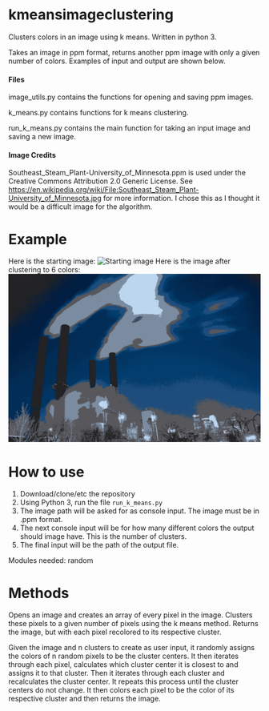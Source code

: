 # kmeansimageclustering
Clusters colors in an image using k means. Written in python 3.

Takes an image in ppm format, returns another ppm image with only a given number of colors.
Examples of input and output are shown below.


#### Files
image_utils.py contains the functions for opening and saving ppm images.

k_means.py contains functions for k means clustering.

run_k_means.py contains the main function for taking an input image and saving a new image.


#### Image Credits
Southeast_Steam_Plant-University_of_Minnesota.ppm is used under the Creative Commons Attribution 2.0 Generic License. See https://en.wikipedia.org/wiki/File:Southeast_Steam_Plant-University_of_Minnesota.jpg for more information. I chose this as I thought it would be a difficult image for the algorithm.

# Example
Here is the starting image:
![Starting image](example_images/Southeast_Steam_Plant-University_of_Minnesota.jpg)
Here is the image after clustering to 6 colors:
![Clustered image](example_images/output.jpg)

# How to use
1. Download/clone/etc the repository
2. Using Python 3, run the file `run_k_means.py`
3. The image path will be asked for as console input. The image must be in .ppm format.
4. The next console input will be for how many different colors the output should image have. This is the number of clusters.
5. The final input will be the path of the output file.

Modules needed: random

# Methods
Opens an image and creates an array of every pixel in the image. Clusters these pixels to a given number of pixels using the k means method. Returns the image, but with each pixel recolored to its respective cluster.

Given the image and n clusters to create as user input, it randomly assigns the colors of n random pixels to be the cluster centers. It then iterates through each pixel, calculates which cluster center it is closest to and assigns it to that cluster. Then it iterates through each cluster and recalculates the cluster center. It repeats this process until the cluster centers do not change. It then colors each pixel to be the color of its respective cluster and then returns the image.
